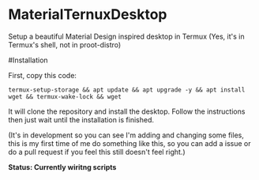 # MaterialTernuxDesktop

Setup a beautiful Material Design inspired desktop in Termux (Yes, it's in Termux's shell, not in proot-distro)

#Installation

First, copy this code:
```
termux-setup-storage && apt update && apt upgrade -y && apt install wget && termux-wake-lock && wget
```
It will clone the repository and install the desktop. Follow the instructions then just wait until the installation is finished.

(It's in development so you can see I'm adding and changing some files, this is my first time of me do something like this, so you can add a issue or do a pull request if you feel this still doesn't feel right.)

**Status: Currently wiritng scripts**
